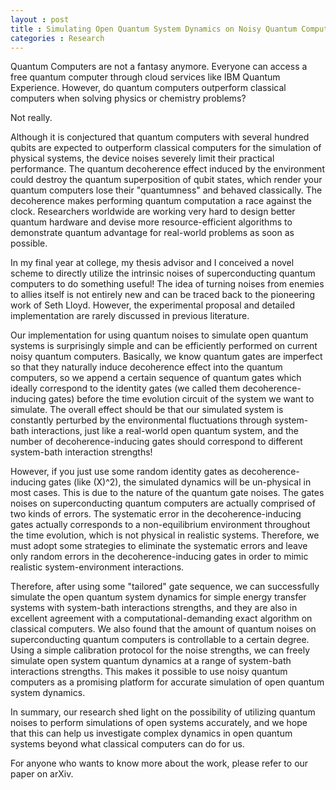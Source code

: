 ```yaml
---
layout : post
title : Simulating Open Quantum System Dynamics on Noisy Quantum Computers
categories : Research
---
```

Quantum Computers are not a fantasy anymore. Everyone can access a free quantum computer through cloud services like IBM Quantum Experience. However, do quantum computers outperform classical computers when solving physics or chemistry problems?

Not really.

Although it is conjectured that quantum computers with several hundred qubits are expected to outperform classical computers for the simulation of physical systems, the device noises severely limit their practical performance. The quantum decoherence effect induced by the environment could destroy the quantum superposition of qubit states, which render your quantum computers lose their "quantumness" and behaved classically. The decoherence makes performing quantum computation a race against the clock. Researchers worldwide are working very hard to design better quantum hardware and devise more resource-efficient algorithms to demonstrate quantum advantage for real-world problems as soon as possible.

In my final year at college, my thesis advisor and I conceived a novel scheme to directly utilize the intrinsic noises of superconducting quantum computers to do something useful! The idea of turning noises from enemies to allies itself is not entirely new and can be traced back to the pioneering work of Seth Lloyd. However, the experimental proposal and detailed implementation are rarely discussed in previous literature. 

Our implementation for using quantum noises to simulate open quantum systems is surprisingly simple and can be efficiently performed on current noisy quantum computers. Basically, we know quantum gates are imperfect so that they naturally induce decoherence effect into the quantum computers, so we append a certain sequence of quantum gates which ideally correspond to the identity gates (we called them decoherence-inducing gates) before the time evolution circuit of the system we want to simulate. The overall effect should be that our simulated system is constantly perturbed by the environmental fluctuations through system-bath interactions, just like a real-world open quantum system, and the number of decoherence-inducing gates should correspond to different system-bath interaction strengths!

However, if you just use some random identity gates as decoherence-inducing gates (like (X)^2), the simulated dynamics will be un-physical in most cases. This is due to the nature of the quantum gate noises. The gates noises on superconducting quantum computers are actually comprised of two kinds of errors. 
The systematic error in the decoherence-inducing gates actually corresponds to a non-equilibrium environment throughout the time evolution, which is not physical in realistic systems. Therefore, we must adopt some strategies to eliminate the systematic errors and leave only random errors in the decoherence-inducing gates in order to mimic realistic system-environment interactions.

Therefore, after using some "tailored" gate sequence, we can successfully simulate the open quantum system dynamics for simple energy transfer systems with system-bath interactions strengths, and they are also in excellent agreement with a computational-demanding exact algorithm on classical computers. We also found that the amount of quantum noises on superconducting quantum computers is controllable to a certain degree. Using a simple calibration protocol for the noise strengths, we can freely simulate open system quantum dynamics at a range of system-bath interactions strengths. This makes it possible to use noisy quantum computers as a promising platform for accurate simulation of open quantum system dynamics.

In summary, our research shed light on the possibility of utilizing quantum noises to perform simulations of open systems accurately, and we hope that this can help us investigate complex dynamics in open quantum systems beyond what classical computers can do for us.

For anyone who wants to know more about the work, please refer to our paper on arXiv.
